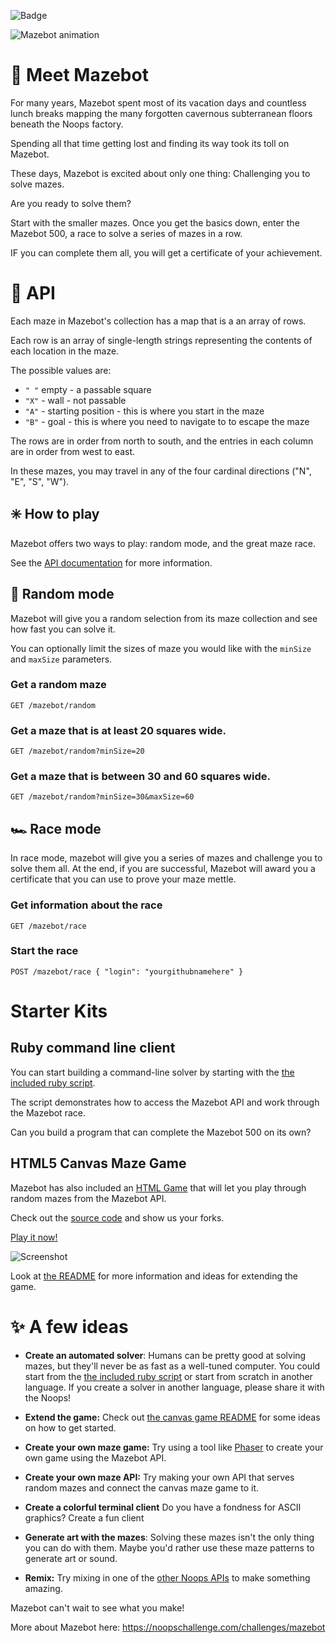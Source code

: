 ![Badge](https://img.shields.io/badge/dynamic/json.svg?color=success&label=Race&query=%24.elapsed&url=http%3A%2F%2Fapi.noopschallenge.com%2Fmazebot%2Frace%2Fcertificate%2kOzeb90QJkCXhnQCobmfz4qtXsismj1IW2mQtZOXCK86drsLMR1vi1b5qz7LZ-s3)

![Mazebot animation](https://user-images.githubusercontent.com/212941/59631813-9ad09f80-90fd-11e9-8556-810c48531558.gif)

# 👋 Meet Mazebot
For many years, Mazebot spent most of its vacation days and countless lunch breaks mapping the many forgotten cavernous subterranean floors beneath the Noops factory.

Spending all that time getting lost and finding its way took its toll on Mazebot.

These days, Mazebot is excited about only one thing: Challenging you to solve mazes.

Are you ready to solve them?

Start with the smaller mazes. Once you get the basics down, enter the Mazebot 500, a race to solve a series of mazes in a row.

IF you can complete them all, you will get a certificate of your achievement.

# 🤖 API

Each maze in Mazebot's collection has a map that is a an array of rows.

Each row is an array of single-length strings representing the contents of each location in the maze.

The possible values are:

- `" "` empty - a passable square
- `"X"` - wall - not passable
- `"A"` - starting position - this is where you start in the maze
- `"B"` - goal - this is where you need to navigate to to escape the maze

The rows are in order from north to south, and the entries in each column are in order from west to east.

In these mazes, you may travel in any of the four cardinal directions ("N", "E", "S", "W").

## ✳️ How to play

Mazebot offers two ways to play: random mode, and the great maze race.

See the [API documentation](./API.md) for more information.

## 🎲 Random mode

Mazebot will give you a random selection from its maze collection and see how fast you can solve it.

You can optionally limit the sizes of maze you would like with the `minSize` and `maxSize` parameters.

### Get a random maze

`GET /mazebot/random`

### Get a maze that is at least 20 squares wide.

`GET /mazebot/random?minSize=20`

### Get a maze that is between 30 and 60 squares wide.

`GET /mazebot/random?minSize=30&maxSize=60`

## 🏎️ Race mode

In race mode, mazebot will give you a series of mazes and challenge you to solve them all. At the end, if you are successful, Mazebot will award you a certificate that you can use to prove your maze mettle.

###  Get information about the race

`GET /mazebot/race`

###  Start the race

`POST /mazebot/race { "login": "yourgithubnamehere" }`

# Starter Kits

## Ruby command line client

You can start building a command-line solver by starting with the [the included ruby script](./mazebot.rb).

The script demonstrates how to access the Mazebot API and work through the Mazebot race.

Can you build a program that can complete the Mazebot 500 on its own?

## HTML5 Canvas Maze Game

Mazebot has also included an [HTML Game](./canvas-game) that will let you play through random mazes from the Mazebot API.

Check out the [source code](./canvas-game) and show us your forks.

[Play it now!](https://noopschallenge.github.io/canvas-game/index.html)

![Screenshot](canvas-game/mazebot-screenshot.png?raw=true "Mazebot screenshot")

Look at [the README](./canvas-game/README.md) for more information and ideas for extending the game.

# ✨ A few ideas

- **Create an automated solver**: Humans can be pretty good at solving mazes, but they'll never be as fast as a well-tuned computer. You could start from the [the included ruby script](./mazebot.rb) or start from scratch in another language.  If you create a solver in another language, please share it with the Noops!

- **Extend the game:** Check out [the canvas game README](./canvas-game/README.md) for some ideas on how to get started.

- **Create your own maze game:** Try using a tool like [Phaser](http://phaser.io/) to create your own game using the Mazebot API.

- **Create your own maze API:** Try making your own API that serves random mazes and connect the canvas maze game to it.

- **Create a colorful terminal client** Do you have a fondness for ASCII graphics? Create a fun client

- **Generate art with the mazes**: Solving these mazes isn't the only thing you can do with them. Maybe you'd rather use these maze patterns to generate art or sound.

- **Remix:** Try mixing in one of the [other Noops APIs](http://noopschallenge.com/challenges) to make something amazing.

Mazebot can't wait to see what you make!

More about Mazebot here: https://noopschallenge.com/challenges/mazebot
